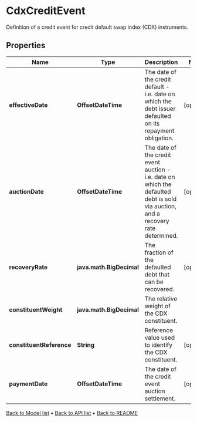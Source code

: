 

# CdxCreditEvent

Definition of a credit event for credit default swap index (CDX) instruments.

## Properties

| Name | Type | Description | Notes |
|------------ | ------------- | ------------- | -------------|
|**effectiveDate** | **OffsetDateTime** | The date of the credit default - i.e. date on which the debt issuer defaulted on its repayment obligation. |  [optional] |
|**auctionDate** | **OffsetDateTime** | The date of the credit event auction - i.e. date on which the defaulted debt is sold via auction, and a recovery rate determined. |  [optional] |
|**recoveryRate** | **java.math.BigDecimal** | The fraction of the defaulted debt that can be recovered. |  [optional] |
|**constituentWeight** | **java.math.BigDecimal** | The relative weight of the CDX constituent. |  |
|**constituentReference** | **String** | Reference value used to identify the CDX constituent. |  [optional] |
|**paymentDate** | **OffsetDateTime** | The date of the credit event auction settlement. |  [optional] |



[Back to Model list](../README.md#documentation-for-models) &#8226; [Back to API list](../README.md#documentation-for-api-endpoints) &#8226; [Back to README](../README.md)



